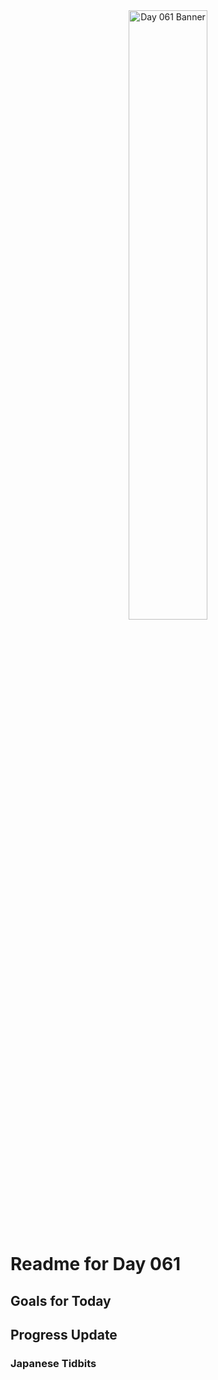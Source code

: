 <div align="center">
 <img src="../../Images/image_061.jpg" alt="Day 061 Banner" width="50%">
</div>

# Readme for Day 061

## Goals for Today

## Progress Update

### Japanese Tidbits

